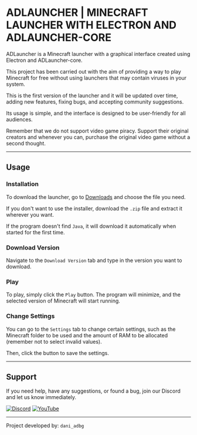 # ADLAUNCHER | MINECRAFT LAUNCHER WITH ELECTRON AND ADLAUNCHER-CORE

ADLauncher is a Minecraft launcher with a graphical interface created using Electron and ADLauncher-core.

This project has been carried out with the aim of providing a way to play Minecraft for free without using launchers that may contain viruses in your system.

This is the first version of the launcher and it will be updated over time, adding new features, fixing bugs, and accepting community suggestions.

Its usage is simple, and the interface is designed to be user-friendly for all audiences.

Remember that we do not support video game piracy. Support their original creators and whenever you can, purchase the original video game without a second thought.

---

## Usage

### Installation

To download the launcher, go to [Downloads](https://github.com/dani-adbg/adlauncher/releases) and choose the file you need.

If you don't want to use the installer, download the `.zip` file and extract it wherever you want.

If the program doesn't find `Java`, it will download it automatically when started for the first time.

### Download Version

Navigate to the `Download Version` tab and type in the version you want to download.

### Play

To play, simply click the `Play` button. The program will minimize, and the selected version of Minecraft will start running.

### Change Settings

You can go to the `Settings` tab to change certain settings, such as the Minecraft folder to be used and the amount of RAM to be allocated (remember not to select invalid values).

Then, click the button to save the settings.

---

## Support

If you need help, have any suggestions, or found a bug, join our Discord and let us know immediately.

[![Discord](https://dcbadge.vercel.app/api/server/a93w5NpBR9)](https://discord.gg/a93w5NpBR9)
[![YouTube](https://img.shields.io/badge/YouTube-%23FF0000.svg?style=for-the-badge&logo=YouTube&logoColor=white)](https://www.youtube.com/@dani_adbg)

---

Project developed by: `dani_adbg`

